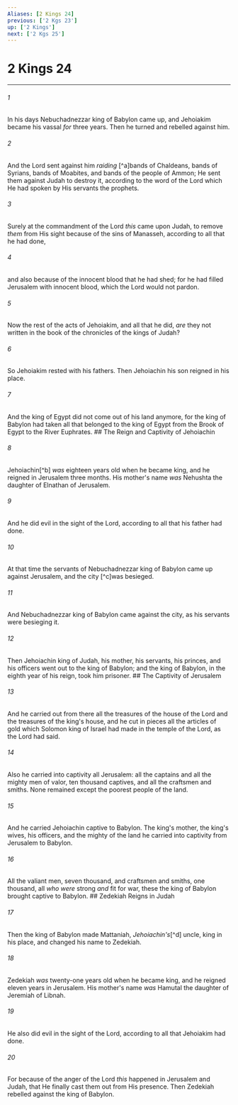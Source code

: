 ```yaml
---
Aliases: [2 Kings 24]
previous: ['2 Kgs 23']
up: ['2 Kings']
next: ['2 Kgs 25']
---
```

# 2 Kings 24

***


###### 1 
In his days Nebuchadnezzar king of Babylon came up, and Jehoiakim became his vassal _for_ three years. Then he turned and rebelled against him. 

###### 2 
And the Lord sent against him _raiding_ [^a]bands of Chaldeans, bands of Syrians, bands of Moabites, and bands of the people of Ammon; He sent them against Judah to destroy it, according to the word of the Lord which He had spoken by His servants the prophets. 

###### 3 
Surely at the commandment of the Lord _this_ came upon Judah, to remove _them_ from His sight because of the sins of Manasseh, according to all that he had done, 

###### 4 
and also because of the innocent blood that he had shed; for he had filled Jerusalem with innocent blood, which the Lord would not pardon. 

###### 5 
Now the rest of the acts of Jehoiakim, and all that he did, _are_ they not written in the book of the chronicles of the kings of Judah? 

###### 6 
So Jehoiakim rested with his fathers. Then Jehoiachin his son reigned in his place. 

###### 7 
And the king of Egypt did not come out of his land anymore, for the king of Babylon had taken all that belonged to the king of Egypt from the Brook of Egypt to the River Euphrates. ## The Reign and Captivity of Jehoiachin 

###### 8 
Jehoiachin[^b] _was_ eighteen years old when he became king, and he reigned in Jerusalem three months. His mother's name _was_ Nehushta the daughter of Elnathan of Jerusalem. 

###### 9 
And he did evil in the sight of the Lord, according to all that his father had done. 

###### 10 
At that time the servants of Nebuchadnezzar king of Babylon came up against Jerusalem, and the city [^c]was besieged. 

###### 11 
And Nebuchadnezzar king of Babylon came against the city, as his servants were besieging it. 

###### 12 
Then Jehoiachin king of Judah, his mother, his servants, his princes, and his officers went out to the king of Babylon; and the king of Babylon, in the eighth year of his reign, took him prisoner. ## The Captivity of Jerusalem 

###### 13 
And he carried out from there all the treasures of the house of the Lord and the treasures of the king's house, and he cut in pieces all the articles of gold which Solomon king of Israel had made in the temple of the Lord, as the Lord had said. 

###### 14 
Also he carried into captivity all Jerusalem: all the captains and all the mighty men of valor, ten thousand captives, and all the craftsmen and smiths. None remained except the poorest people of the land. 

###### 15 
And he carried Jehoiachin captive to Babylon. The king's mother, the king's wives, his officers, and the mighty of the land he carried into captivity from Jerusalem to Babylon. 

###### 16 
All the valiant men, seven thousand, and craftsmen and smiths, one thousand, all _who were_ strong _and_ fit for war, these the king of Babylon brought captive to Babylon. ## Zedekiah Reigns in Judah 

###### 17 
Then the king of Babylon made Mattaniah, _Jehoiachin's_[^d] uncle, king in his place, and changed his name to Zedekiah. 

###### 18 
Zedekiah _was_ twenty-one years old when he became king, and he reigned eleven years in Jerusalem. His mother's name _was_ Hamutal the daughter of Jeremiah of Libnah. 

###### 19 
He also did evil in the sight of the Lord, according to all that Jehoiakim had done. 

###### 20 
For because of the anger of the Lord _this_ happened in Jerusalem and Judah, that He finally cast them out from His presence. Then Zedekiah rebelled against the king of Babylon.
